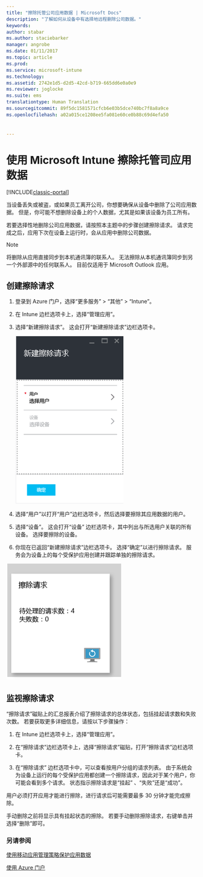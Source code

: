 ```yaml
---
title: "擦除托管公司应用数据 | Microsoft Docs"
description: "了解如何从设备中有选择地远程删除公司数据。"
keywords: 
author: stabar
ms.author: staciebarker
manager: angrobe
ms.date: 01/11/2017
ms.topic: article
ms.prod: 
ms.service: microsoft-intune
ms.technology: 
ms.assetid: 2742e1d5-d2d5-42cd-b719-665dd6e0a0e9
ms.reviewer: joglocke
ms.suite: ems
translationtype: Human Translation
ms.sourcegitcommit: 89f5dc1581571cfcb6e03b5dce740bc7f8a8a9ce
ms.openlocfilehash: a02a015ce1208ee5fa081e60ce0b88c69d4efa50


---
```


# <a name="wipe-managed-company-app-data-with-microsoft-intune"></a>使用 Microsoft Intune 擦除托管司应用数据

[!INCLUDE[classic-portal](../includes/classic-portal.md)]

当设备丢失或被盗，或如果员工离开公司，你想要确保从设备中删除了公司应用数据。 但是，你可能不想删除设备上的个人数据，尤其是如果该设备为员工所有。

若要选择性地删除公司应用数据，请按照本主题中的步骤创建擦除请求。 请求完成之后，应用下次在设备上运行时，会从应用中删除公司数据。
>[!NOTE]
> 将删除从应用直接同步到本机通讯簿的联系人。 无法擦除从本机通讯簿同步到另一个外部源中的任何联系人。 目前仅适用于 Microsoft Outlook 应用。



## <a name="create-a-wipe-request"></a>创建擦除请求

1.  登录到 Azure 门户，选择“更多服务” > “其他” > “Intune”。

2.  在 Intune 边栏选项卡上，选择“管理应用”。

3.  选择“新建擦除请求”。 这会打开“新建擦除请求”边栏选项卡。

    ![新建擦除请求边栏选项卡的屏幕截图](../media/AppManagement/AzurePortal_MAM_NewWipeRequest.png)

4.  选择“用户”以打开“用户”边栏选项卡，然后选择要擦除其应用数据的用户。

5.  选择“设备”。  这会打开“设备”  边栏选项卡，其中列出与所选用户关联的所有设备。  选择要擦除的设备。

6.  你现在已返回“新建擦除请求”边栏选项卡。 选择“确定”以进行擦除请求。 服务会为设备上的每个受保护应用创建并跟踪单独的擦除请求。

![擦除请求磁贴的屏幕截图 ](../media/AppManagement/AzurePortal_MAM_WipeRequestsSummary.png)

## <a name="monitor-your-wipe-requests"></a>监视擦除请求

“擦除请求”磁贴上的汇总报表介绍了擦除请求的总体状态，包括挂起请求数和失败次数。 若要获取更多详细信息，请按以下步骤操作：

1.  在 Intune 边栏选项卡上，选择“管理应用”。

2.  在“擦除请求”边栏选项卡上，选择“擦除请求”磁贴，打开“擦除请求”边栏选项卡。

3.  在“擦除请求” 边栏选项卡中，可以查看按用户分组的请求列表。 由于系统会为设备上运行的每个受保护应用都创建一个擦除请求，因此对于某个用户，你可能会看到多个请求。 状态指示擦除请求是“挂起” 、“失败”还是“成功”。

用户必须打开应用才能进行擦除，进行请求后可能需要最多 30 分钟才能完成擦除。

手动删除之前将显示具有挂起状态的擦除。  若要手动删除擦除请求，右键单击并选择“删除”即可。

### <a name="see-also"></a>另请参阅
[使用移动应用管理策略保护应用数据](protect-app-data-using-mobile-app-management-policies-with-microsoft-intune.md)

[使用 Azure 门户](azure-portal-for-microsoft-intune-mam-policies.md)



<!--HONumber=Jan17_HO2-->


